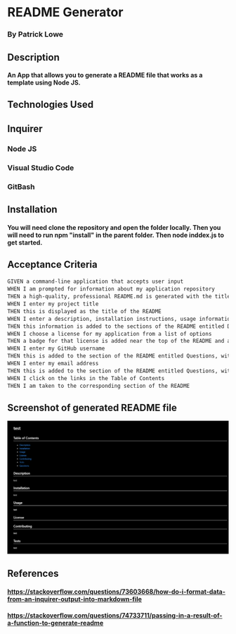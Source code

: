 # README Generator

### By Patrick Lowe

## Description

#### An App that allows you to generate a README file that works as a template using Node JS.

## Technologies Used

## Inquirer

### Node JS

### Visual Studio Code

### GitBash

## Installation

#### You will need clone the repository and open the folder locally. Then you will need to run npm "install" in the parent folder. Then node inddex.js to get started.

## Acceptance Criteria

```md
GIVEN a command-line application that accepts user input
WHEN I am prompted for information about my application repository
THEN a high-quality, professional README.md is generated with the title of my project and sections entitled Description, Table of Contents, Installation, Usage, License, Contributing, Tests, and Questions
WHEN I enter my project title
THEN this is displayed as the title of the README
WHEN I enter a description, installation instructions, usage information, contribution guidelines, and test instructions
THEN this information is added to the sections of the README entitled Description, Installation, Usage, Contributing, and Tests
WHEN I choose a license for my application from a list of options
THEN a badge for that license is added near the top of the README and a notice is added to the section of the README entitled License that explains which license the application is covered under
WHEN I enter my GitHub username
THEN this is added to the section of the README entitled Questions, with a link to my GitHub profile
WHEN I enter my email address
THEN this is added to the section of the README entitled Questions, with instructions on how to reach me with additional questions
WHEN I click on the links in the Table of Contents
THEN I am taken to the corresponding section of the README
```

## Screenshot of generated README file

![READ ME](/images/ScreenshotReadme.png)

## References

#### https://stackoverflow.com/questions/73603668/how-do-i-format-data-from-an-inquirer-output-into-markdown-file

#### https://stackoverflow.com/questions/74733711/passing-in-a-result-of-a-function-to-generate-readme
